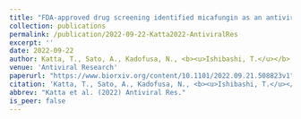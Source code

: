 ```yaml
---
title: "FDA-approved drug screening identified micafungin as an antiviral agent against bat-borne emerging zoonotic Pteropine orthoreovirus"
collection: publications
permalink: /publication/2022-09-22-Katta2022-AntiviralRes
excerpt: ''
date: 2022-09-22
author: Katta, T., Sato, A., Kadofusa, N., <b><u>Ishibashi, T.</u></b>, Shimoda, H., Iida, A., Hondo, E.
venue: 'Antiviral Research'
paperurl: "https://www.biorxiv.org/content/10.1101/2022.09.21.508823v1"
citation: 'Katta, T., Sato, A., Kadofusa, N., <b><u>Ishibashi, T.</u></b>, Shimoda, H., Iida, A., Hondo, E. (2022) "FDA-approved drug screening identified micafungin as an antiviral agent against bat-borne emerging zoonotic Pteropine orthoreovirus" <i>Antiviral Research</i>.'
abbrev: "Katta et al. (2022) Antiviral Res."
is_peer: false
---
```

